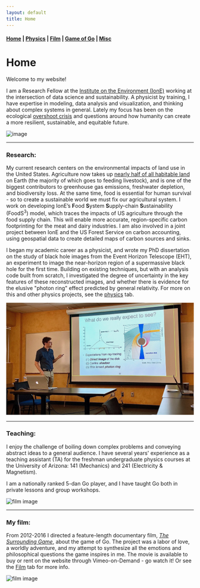 ```yaml
---
layout: default
title: Home
---
```


#### [Home](index.md) | [Physics](physics.md) | [Film](film.md) | [Game of Go](go.md) | [Misc](misc.md)

# Home

Welcome to my website! 

I am a Research Fellow at the [Institute on the Environment (IonE)](https://environment.umn.edu/staff/will-lockhart/) working at the intersection of data science and sustainability. A physicist by training, I have expertise in modeling, data analysis and visualization, and thinking about complex systems in general. Lately my focus has been on the ecological [overshoot crisis](TheOvershootCrisis.pdf) and questions around how humanity can create a more resilient, sustainable, and equitable future. 

![image](/images/SolarSystem.jpg)

---
### Research:

My current research centers on the environmental impacts of land use in the United States. Agriculture now takes up [nearly half of all habitable land](https://ourworldindata.org/land-use) on Earth (the majority of which goes to feeding livestock), and is one of the biggest contributors to greenhouse gas emissions, freshwater depletion, and biodiversity loss. At the same time, food is essential for human survival - so to create a sustainable world we must fix our agricultural system. I work on developing IonE’s **F**ood **S**ystem **S**upply-chain **S**ustainability (FoodS<sup>3</sup>) model, which traces the impacts of US agriculture through the food supply chain. This will enable more accurate, region-specific carbon footprinting for the meat and dairy industries. I am also involved in a joint project between IonE and the US Forest Service on carbon accounting, using geospatial data to create detailed maps of carbon sources and sinks. 

<!---
We must remember that human beings are a part of the natural world, and our survival depends on the life-giving power of the planet's ecosystems.

![economy](/images/Embedded_Economy-new.png)
Image adapted from Kate Raworth (2017)
-->

I began my academic career as a physicist, and wrote my PhD dissertation on the study of black hole images from the Event Horizon Telescope (EHT), an experiment to image the near-horizon region of a supermassive black hole for the first time. Building on existing techniques, but with an analysis code built from scratch, I investigated the degree of uncertainty in the key features of these reconstructed images, and whether there is evidence for the elusive "photon ring" effect predicted by general relativity. For more on this and other physics projects, see the [physics](physics.md) tab.

![image](/images/phd-talk.JPG)

---
### Teaching:

I enjoy the challenge of boiling down complex problems and conveying abstract ideas to a general audience. I have several years' experience as a teaching assistant (TA) for the freshman undergraduate physics courses at the University of Arizona: 141 (Mechanics) and 241 (Electricity & Magnetism). 

I am a nationally ranked 5-dan Go player, and I have taught Go both in private lessons and group workshops.

![film image](/images/twitch.png)

---
### My film:

From 2012-2016 I directed a feature-length documentary film, [*The Surrounding Game*](https://www.surroundinggamemovie.com/), about the game of Go. The project was a labor of love, a worldly adventure, and my attempt to synthesize all the emotions and philosophical questions the game inspires in me. The movie is available to buy or rent on the website through Vimeo-on-Demand - go watch it! Or see the [Film](film.md) tab for more info.

![film image](/images/SURROUNDINGGAME_THE_AH2.jpg)


